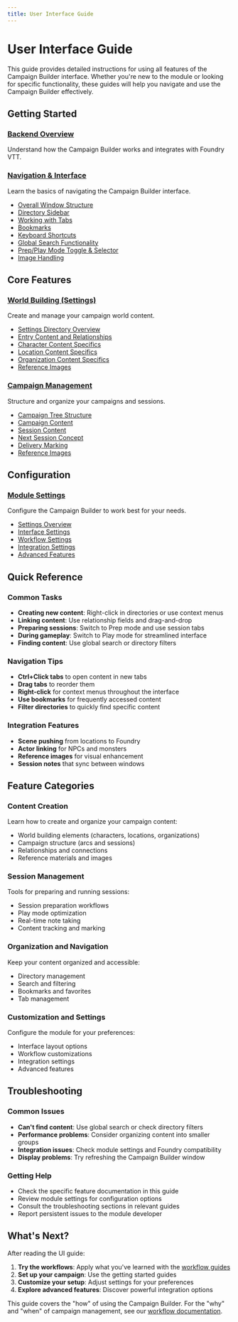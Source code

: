 ```yaml
---
title: User Interface Guide
---
```


# User Interface Guide

This guide provides detailed instructions for using all features of the Campaign Builder interface. Whether you're new to the module or looking for specific functionality, these guides will help you navigate and use the Campaign Builder effectively.

## Getting Started

### [Backend Overview](backend/)
Understand how the Campaign Builder works and integrates with Foundry VTT.

### [Navigation & Interface](navigation/)
Learn the basics of navigating the Campaign Builder interface.

- [Overall Window Structure](navigation/main-display.md)
- [Directory Sidebar](navigation/directory-sidebar.md)
- [Working with Tabs](navigation/tabs.md)
- [Bookmarks](navigation/bookmarks.md)
- [Keyboard Shortcuts](navigation/shortcuts.md)
- [Global Search Functionality](navigation/search.md)
- [Prep/Play Mode Toggle & Selector](navigation/prep-play.md)
- [Image Handling](navigation/image-handling.md)

## Core Features

### [World Building (Settings)](settings/)
Create and manage your campaign world content.

- [Settings Directory Overview](settings/index.md)
- [Entry Content and Relationships](settings/Entry.md)
- [Character Content Specifics](settings/characters.md)
- [Location Content Specifics](settings/locations.md)
- [Organization Content Specifics](settings/organizations.md)
- [Reference Images](settings/images.md)

### [Campaign Management](campaigns-and-sessions/)
Structure and organize your campaigns and sessions.

- [Campaign Tree Structure](campaigns-and-sessions/campaign.md)
- [Campaign Content](campaigns-and-sessions/campaign-content.md)
- [Session Content](campaigns-and-sessions/Session.md)
- [Next Session Concept](campaigns-and-sessions/next-session.md)
- [Delivery Marking](campaigns-and-sessions/delivery-marking.md)
- [Reference Images](campaigns-and-sessions/images.md)

## Configuration

### [Module Settings](module-settings/)
Configure the Campaign Builder to work best for your needs.

- [Settings Overview](module-settings/index.md)
- [Interface Settings](module-settings/interface.md)
- [Workflow Settings](module-settings/workflow.md)
- [Integration Settings](module-settings/integration.md)
- [Advanced Features](module-settings/advanced.md)

## Quick Reference

### Common Tasks
- **Creating new content**: Right-click in directories or use context menus
- **Linking content**: Use relationship fields and drag-and-drop
- **Preparing sessions**: Switch to Prep mode and use session tabs
- **During gameplay**: Switch to Play mode for streamlined interface
- **Finding content**: Use global search or directory filters

### Navigation Tips
- **Ctrl+Click tabs** to open content in new tabs
- **Drag tabs** to reorder them
- **Right-click** for context menus throughout the interface
- **Use bookmarks** for frequently accessed content
- **Filter directories** to quickly find specific content

### Integration Features
- **Scene pushing** from locations to Foundry
- **Actor linking** for NPCs and monsters
- **Reference images** for visual enhancement
- **Session notes** that sync between windows

## Feature Categories

### Content Creation
Learn how to create and organize your campaign content:
- World building elements (characters, locations, organizations)
- Campaign structure (arcs and sessions)
- Relationships and connections
- Reference materials and images

### Session Management
Tools for preparing and running sessions:
- Session preparation workflows
- Play mode optimization
- Real-time note taking
- Content tracking and marking

### Organization and Navigation
Keep your content organized and accessible:
- Directory management
- Search and filtering
- Bookmarks and favorites
- Tab management

### Customization and Settings
Configure the module for your preferences:
- Interface layout options
- Workflow customizations
- Integration settings
- Advanced features

## Troubleshooting

### Common Issues
- **Can't find content**: Use global search or check directory filters
- **Performance problems**: Consider organizing content into smaller groups
- **Integration issues**: Check module settings and Foundry compatibility
- **Display problems**: Try refreshing the Campaign Builder window

### Getting Help
- Check the specific feature documentation in this guide
- Review module settings for configuration options
- Consult the troubleshooting sections in relevant guides
- Report persistent issues to the module developer

## What's Next?

After reading the UI guide:

1. **Try the workflows**: Apply what you've learned with the [workflow guides](../workflows/)
2. **Set up your campaign**: Use the getting started guides
3. **Customize your setup**: Adjust settings for your preferences
4. **Explore advanced features**: Discover powerful integration options

This guide covers the "how" of using the Campaign Builder. For the "why" and "when" of campaign management, see our [workflow documentation](../workflows/). 